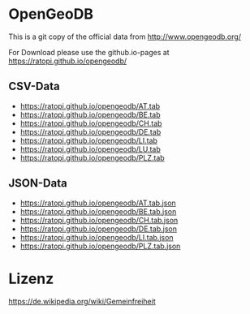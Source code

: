 # OpenGeoDB

This is a git copy of the official data from <http://www.opengeodb.org/>

For Download please use the github.io-pages at <https://ratopi.github.io/opengeodb/>

## CSV-Data

* <https://ratopi.github.io/opengeodb/AT.tab>
* <https://ratopi.github.io/opengeodb/BE.tab>
* <https://ratopi.github.io/opengeodb/CH.tab>
* <https://ratopi.github.io/opengeodb/DE.tab>
* <https://ratopi.github.io/opengeodb/LI.tab>
* <https://ratopi.github.io/opengeodb/LU.tab>
* <https://ratopi.github.io/opengeodb/PLZ.tab>

## JSON-Data

* <https://ratopi.github.io/opengeodb/AT.tab.json>
* <https://ratopi.github.io/opengeodb/BE.tab.json>
* <https://ratopi.github.io/opengeodb/CH.tab.json>
* <https://ratopi.github.io/opengeodb/DE.tab.json>
* <https://ratopi.github.io/opengeodb/LI.tab.json>
* <https://ratopi.github.io/opengeodb/PLZ.tab.json>

# Lizenz

<https://de.wikipedia.org/wiki/Gemeinfreiheit>
